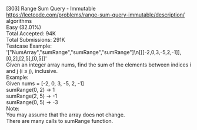 [303] Range Sum Query - Immutable
<br>https://leetcode.com/problems/range-sum-query-immutable/description/
<br>algorithms
<br>Easy (32.01%)
<br>Total Accepted:    94K
<br>Total Submissions: 291K
<br>Testcase Example:  '["NumArray","sumRange","sumRange","sumRange"]\n[[[-2,0,3,-5,2,-1]],[0,2],[2,5],[0,5]]'
<br>Given an integer array nums, find the sum of the elements between indices i
<br>and j (i ≤ j), inclusive.
<br>Example:
<br>Given nums = [-2, 0, 3, -5, 2, -1]
<br>sumRange(0, 2) -> 1
<br>sumRange(2, 5) -> -1
<br>sumRange(0, 5) -> -3
<br>Note:
<br>You may assume that the array does not change.
<br>There are many calls to sumRange function.
<br>